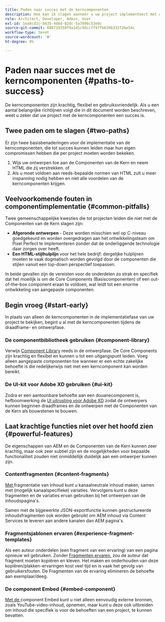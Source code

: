 ```yaml
---
title: Paden naar succes met de kerncomponenten
description: Hoe kan ik slagen wanneer u uw project implementeert met de Core Components
role: Architect, Developer, Admin, User
exl-id: 1ea8cd1c-8435-4ded-82dc-5a7896c53e0c
source-git-commit: 888719359f9a1d1c9dccff97fb639b332f2be54c
workflow-type: tm+mt
source-wordcount: '0'
ht-degree: 0%

---
```


# Paden naar succes met de kerncomponenten {#paths-to-success}

De kerncomponenten zijn krachtig, flexibel en gebruiksvriendelijk. Als u een aantal belangrijke richtlijnen volgt die in dit document worden beschreven, weet u zeker dat uw project met de kerncomponenten een succes is.

## Twee paden om te slagen {#two-paths}

Er zijn twee basisbenaderingen voor de implementatie van de kerncomponenten, die tot succes kunnen leiden maar hun eigen compromissen hebben die per project moeten worden bekeken.

1. Wijs uw ontwerpen toe aan de Componenten van de Kern en neem HTML die zij verstrekken. of
1. Als u moet voldoen aan reeds-bepaalde normen van HTML zult u meer inspanning nodig hebben en niet alle voordelen van de kerncomponenten krijgen.

## Veelvoorkomende fouten in componentimplementatie {#common-pitfalls}

Twee gemeenschappelijke kwesties die tot projecten leiden die niet met de Componenten van de Kern slagen zijn:

* **Afgeronde ontwerpen**  - Deze worden misschien wel op C-niveau goedgekeurd en worden overgedragen aan het ontwikkelingsteam om Pixel Perfect te implementeren zonder dat de onderliggende technologie daar zorgen over heeft.
* **Een HTML-stijlhulplijn**  voor het hele bedrijf: dergelijke hulplijnen moeten te vaak dogmatisch worden gevolgd door de componenten die stijlen vanuit een top-down perspectief toepassen.

In beide gevallen zijn de vereisten voor de onderdelen zo strak en specifiek dat het moeilijk is om de Core Components (Basiscomponenten) of een out-of-the-box component eraan te voldoen, wat leidt tot een enorme ontwikkeling van aangepaste componenten.

## Begin vroeg {#start-early}

In plaats van alleen de kerncomponenten in de implementatiefase van uw project te bekijken, begint u al met de kerncomponenten tijdens de draadframe- en ontwerpfase.

### De componentbibliotheek gebruiken {#component-library}

Verwijs [Component Library](https://adobe.com/go/aem_cmp_library) reeds in de ontwerpfase. De Core Components zijn krachtig en flexibel en kunnen u tot een uitgangspunt leiden. Voeg alleen aangepaste componenten toe wanneer er een echte zakelijke behoefte is die redelijkerwijs niet met een kerncomponent kan worden bereikt.

### De UI-kit voor Adobe XD gebruiken {#ui-kit}

Zodra er een aantoonbare behoefte aan een douanecomponent is, hefboomwerking de [UI uitrusting voor Adobe XD](https://experienceleague.adobe.com/docs/experience-manager-learn/assets/AEM-CoreComponents-UI-Kit.xd) zodat de ontwerpers kunnen beginnen draadframes en de ontwerpen met de Componenten van de Kern als bouwstenen te bouwen.

## Laat krachtige functies niet over het hoofd zien {#powerful-features}

De eigenschappen van AEM en de Componenten van de Kern kunnen zeer krachtig, maar ook zeer subtiel zijn en de mogelijkheden voor bepaalde functionaliteit zouden niet onmiddellijk duidelijk aan een ontwerper kunnen zijn.

### Contentfragmenten {#content-fragments}

[Met ](https://experienceleague.adobe.com/docs/experience-manager-cloud-service/sites/authoring/fundamentals/content-fragments.html) fragmentatie van inhoud kunt u kanaalneutrale inhoud maken, samen met (mogelijk kanaalspecifieke) variaties. Vervolgens kunt u deze fragmenten en de variaties ervan gebruiken bij het ontwerpen van de inhoudspagina&#39;s.

Samen met de bijgewerkte JSON-exportfunctie kunnen gestructureerde inhoudsfragmenten ook worden gebruikt om AEM inhoud via Content Services te leveren aan andere kanalen dan AEM pagina&#39;s.

### Fragmentsjablonen ervaren {#experience-fragment-templates}

Als een auteur onderdelen (een fragment van een ervaring) van een pagina opnieuw wil gebruiken. Zonder [Fragmenten ervaren,](https://experienceleague.adobe.com/docs/experience-manager-cloud-service/sites/authoring/fundamentals/experience-fragments.html) zou de auteur dat fragment moeten kopiëren en kleven. Het maken en onderhouden van deze kopiëren/plakken-ervaringen kost veel tijd en is vaak het gevolg van gebruikersfouten. De Fragmenten van de ervaring elimineren de behoefte aan exemplaar/deeg.

### De component Embed {#embed-component}

[Met de ](/help/components/embed.md) component Embed kunt u niet alleen eenvoudig externe bronnen, zoals YouTube-video-inhoud, opnemen, maar kunt u deze ook uitbreiden om inhoud die specifiek is voor de behoeften van een project, te kunnen bevatten.
